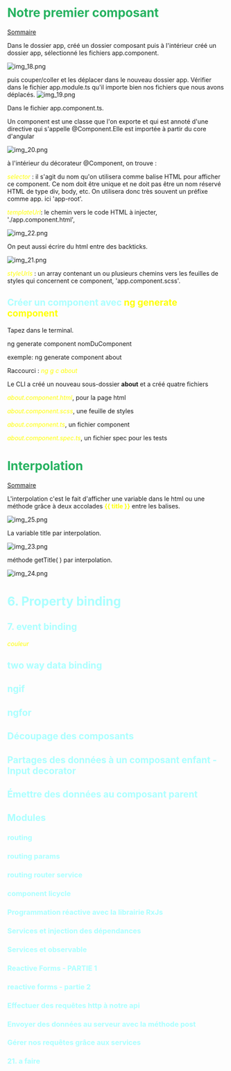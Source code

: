 
# <span style="color: #26B260">**Notre premier composant**</span>

[Sommaire](./00-Sommaire.md)

Dans le dossier app, créé un dossier composant puis à l'intérieur créé un dossier app, sélectionné les fichiers app.component.

![img_18.png](images/img_18.png)

puis couper/coller et les déplacer dans le nouveau dossier app.
Vérifier dans le fichier app.module.ts qu'il importe bien nos fichiers que nous avons déplacés.
![img_19.png](images/img_19.png)

Dans le fichier app.component.ts.

Un component est une classe que l'on exporte et qui est annoté d'une directive qui s'appelle @Component.Elle est importée à partir du core d'angular 

![img_20.png](images/img_20.png)

à l'intérieur du décorateur @Component, on trouve :

<span style="color: yellow">*selector*</span> : il s'agit du nom qu'on utilisera comme balise HTML pour afficher ce component. Ce nom doit être unique et ne doit pas être un nom réservé HTML de type div, body, etc. On utilisera donc très souvent un préfixe comme app.
ici 'app-root'.

<span style="color: yellow">*templateUrl*</span>: le chemin vers le code HTML à injecter, './app.component.html',

![img_22.png](images/img_22.png)

On peut aussi écrire du html entre des backticks.

![img_21.png](images/img_21.png)

<span style="color: yellow">*styleUrls*</span> : un array contenant un ou plusieurs chemins vers les feuilles de styles qui concernent ce component, 'app.component.scss'.

## <span style="color: #aaffff">Créer un component avec </span><span style="color: yellow">**ng generate component**</span>

Tapez dans le terminal.

ng generate component nomDuComponent

exemple: ng generate component about

Raccourci : <span style="color: yellow">*ng g c about*</span>

Le CLI a créé un nouveau sous-dossier **about** et a créé quatre fichiers

<span style="color: yellow">*about.component.html*</span>, pour la page html

<span style="color: yellow">*about.component.scss*</span>, une feuille de styles

<span style="color: yellow">*about.component.ts*</span>, un fichier component

<span style="color: yellow">*about.component.spec.ts*</span>, un fichier spec pour les tests

# <span style="color: #26B260">**Interpolation**</span>

[Sommaire](./00-Sommaire.md)

L'interpolation c'est le fait d'afficher une variable dans le html ou une méthode grâce à deux accolades <span style="color: yellow">**{{ title }}**</span> entre les balises.

![img_25.png](images/img_25.png)

La variable title par interpolation.

![img_23.png](images/img_23.png)

méthode getTitle( ) par interpolation.

![img_24.png](images/img_24.png)
# <span style="color: #aaffff">**6. Property binding**</span>

## <span style="color: #aaffff">**7. event binding**</span>

<span style="color: yellow">*couleur*</span>

## <span style="color: #aaffff">**two way data binding**</span>

## <span style="color: #aaffff">**ngif**</span>

## <span style="color: #aaffff">**ngfor**</span>

## <span style="color: #aaffff">**Découpage des composants**</span>

## <span style="color: #aaffff">**Partages des données à un composant enfant - Input decorator**</span>

## <span style="color: #aaffff">**Émettre des données au composant parent**</span>

## <span style="color: #aaffff">**Modules**</span>

### <span style="color: #aaffff">**routing**</span>

### <span style="color: #aaffff">**routing params**</span>

### <span style="color: #aaffff">**routing router service**</span>

### <span style="color: #aaffff">**component licycle**</span>

### <span style="color: #aaffff">**Programmation réactive avec la librairie RxJs**</span>

### <span style="color: #aaffff">**Services et injection des dépendances**</span>

### <span style="color: #aaffff">**Services et observable**</span>

### <span style="color: #aaffff">**Reactive Forms - PARTIE 1**</span>

### <span style="color: #aaffff">**reactive forms - partie 2**</span>

### <span style="color: #aaffff">**Effectuer des requêtes http à notre api**</span>

### <span style="color: #aaffff">**Envoyer des données au serveur avec la méthode post**</span>

### <span style="color: #aaffff">**Gérer nos requêtes grâce aux services**</span>

### <span style="color: #aaffff">**21. a faire**</span>
